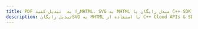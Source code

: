 ---title: PDF را به  تبدیل کنیدMHTML، SVG به MHTML مبدل رایگان یا C++ SDKdescription: تبدیل رایگانSVG به MHTML با استفاده از C++ Cloud APIs & SDK همچنین اسناد PDF را در Cloud ایجاد، ویرایش و رندر کنید.---